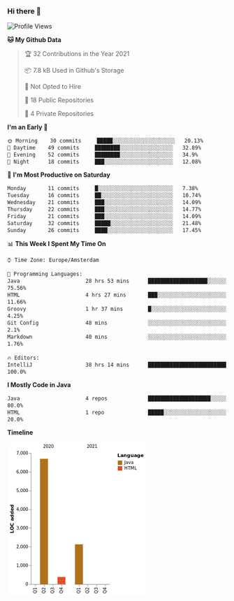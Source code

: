 ### Hi there 👋


<!--START_SECTION:waka-->
![Profile Views](http://img.shields.io/badge/Profile%20Views-1-blue)

**🐱 My Github Data** 

> 🏆 32 Contributions in the Year 2021
 > 
> 📦 7.8 kB Used in Github's Storage 
 > 
> 🚫 Not Opted to Hire
 > 
> 📜 18 Public Repositories 
 > 
> 🔑 4 Private Repositories  
 > 
**I'm an Early 🐤** 

```text
🌞 Morning    30 commits     █████░░░░░░░░░░░░░░░░░░░░   20.13% 
🌆 Daytime    49 commits     ████████░░░░░░░░░░░░░░░░░   32.89% 
🌃 Evening    52 commits     ████████░░░░░░░░░░░░░░░░░   34.9% 
🌙 Night      18 commits     ███░░░░░░░░░░░░░░░░░░░░░░   12.08%

```
📅 **I'm Most Productive on Saturday** 

```text
Monday       11 commits     █░░░░░░░░░░░░░░░░░░░░░░░░   7.38% 
Tuesday      16 commits     ██░░░░░░░░░░░░░░░░░░░░░░░   10.74% 
Wednesday    21 commits     ███░░░░░░░░░░░░░░░░░░░░░░   14.09% 
Thursday     22 commits     ███░░░░░░░░░░░░░░░░░░░░░░   14.77% 
Friday       21 commits     ███░░░░░░░░░░░░░░░░░░░░░░   14.09% 
Saturday     32 commits     █████░░░░░░░░░░░░░░░░░░░░   21.48% 
Sunday       26 commits     ████░░░░░░░░░░░░░░░░░░░░░   17.45%

```


📊 **This Week I Spent My Time On** 

```text
⌚︎ Time Zone: Europe/Amsterdam

💬 Programming Languages: 
Java                     28 hrs 53 mins      ███████████████████░░░░░░   75.56% 
HTML                     4 hrs 27 mins       ███░░░░░░░░░░░░░░░░░░░░░░   11.66% 
Groovy                   1 hr 37 mins        █░░░░░░░░░░░░░░░░░░░░░░░░   4.25% 
Git Config               48 mins             ░░░░░░░░░░░░░░░░░░░░░░░░░   2.1% 
Markdown                 40 mins             ░░░░░░░░░░░░░░░░░░░░░░░░░   1.76%

🔥 Editors: 
IntelliJ                 38 hrs 14 mins      █████████████████████████   100.0%

```

**I Mostly Code in Java** 

```text
Java                     4 repos             ████████████████████░░░░░   80.0% 
HTML                     1 repo              █████░░░░░░░░░░░░░░░░░░░░   20.0%

```


**Timeline**

![Chart not found](https://raw.githubusercontent.com/powercasgamer/powercasgamer/master/charts/bar_graph.png) 


<!--END_SECTION:waka-->
